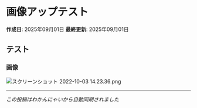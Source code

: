 # 画像アップテスト

**作成日**: 2025年09月01日
**最終更新**: 2025年09月01日

## テスト
### 画像
![スクリーンショット 2022-10-03 14.23.36.png](https://raw.githubusercontent.com/kei2kei/learning-logs/main/learning_logs/images/15/20250901_123029___________2022-10-03_14.23.36.png)

---

*この投稿はわかんにゃいから自動同期されました*
